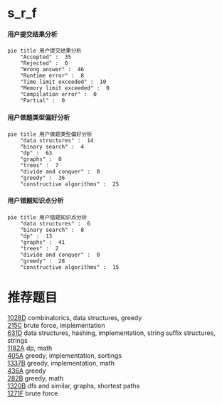 # s_r_f

<!-- tabs:start -->



#### **用户提交结果分析**

```mermaid
pie title 用户提交结果分析
    "Accepted" :  35
    "Rejected" :  0
    "Wrong answer" :  46
    "Runtime error" :  8
    "Time limit exceeded" :  10
    "Memory limit exceeded" :  0
    "Compilation error" :  0
    "Partial" :  0
```

#### **用户做题类型偏好分析**

```mermaid
pie title 用户做题类型偏好分析
    "data structures" :  14
    "binary search" :  4
    "dp" :  63
    "graphs" :  0
    "trees" :  7
    "divide and conquer" :  0
    "greedy" :  36
    "constructive algorithms" :  25
```
#### **用户错题知识点分析**

```mermaid
pie title 用户错题知识点分析
    "data structures" :  6
    "binary search" :  8
    "dp" :  13
    "graphs" :  41
    "trees" :  2
    "divide and conquer" :  0
    "greedy" :  28
    "constructive algorithms" :  15
```



<!-- tabs:end -->
# 推荐题目
[1028D](https://codeforces.com/contest/1028/problem/D)		combinatorics,
                        data structures,
                        greedy		  
[215C](https://codeforces.com/contest/215/problem/C)		brute force,
                        implementation		  
[631D](https://codeforces.com/contest/631/problem/D)		data structures,
                        hashing,
                        implementation,
                        string suffix structures,
                        strings		  
[1182A](https://codeforces.com/contest/1182/problem/A)		dp,
                        math		  
[405A](https://codeforces.com/contest/405/problem/A)		greedy,
                        implementation,
                        sortings		  
[1337B](https://codeforces.com/contest/1337/problem/B)		greedy,
                        implementation,
                        math		  
[436A](https://codeforces.com/contest/436/problem/A)		greedy		  
[282B](https://codeforces.com/contest/282/problem/B)		greedy,
                        math		  
[1320B](https://codeforces.com/contest/1320/problem/B)		dfs and similar,
                        graphs,
                        shortest paths		  
[1271F](https://codeforces.com/contest/1271/problem/F)		brute force		  
